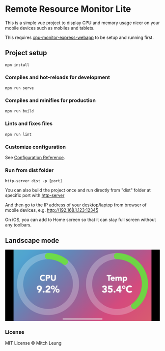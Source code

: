 # Remote Resource Monitor Lite

This is a simple vue project to display CPU and memory usage nicer on your mobile devices such as mobiles and tablets.

This requires [cpu-monitor-express-webapp](https://github.com/mitchleung/cpu-monitor-express-webapp) to be setup and running first.

## Project setup
```
npm install
```

### Compiles and hot-reloads for development
```
npm run serve
```

### Compiles and minifies for production
```
npm run build
```

### Lints and fixes files
```
npm run lint
```

### Customize configuration
See [Configuration Reference](https://cli.vuejs.org/config/).


### Run from dist folder
```
http-server dist -p [port]
```

You can also build the project once and run directly from "dist" folder at specific port with [http-server](https://www.npmjs.com/package/http-server)


And then go to the IP address of your desktop/laptop from browser of mobile devices, e.g. http://192.168.1.123:12345

On iOS, you can add to Home screen so that it can stay full screen without any toolbars.

## Landscape mode
![Running in iPhone](remote-cpu-monitor-lite.png)


### License
MIT License &copy; Mitch Leung
